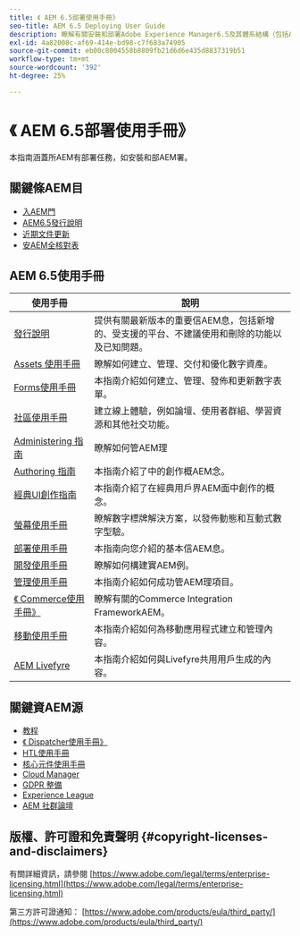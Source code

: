 ```yaml
---
title: 《 AEM 6.5部署使用手冊》
seo-title: AEM 6.5 Deploying User Guide
description: 瞭解有關安裝和部署Adobe Experience Manager6.5及其體系結構（包括Adobe托管服務雲部署）的資訊。
exl-id: 4a82008c-af69-414e-bd98-c7f683a74905
source-git-commit: eb00c8004558b8809fb21d6d6e435d8837319b51
workflow-type: tm+mt
source-wordcount: '392'
ht-degree: 25%

---
```


# 《 AEM 6.5部署使用手冊》

本指南涵蓋所AEM有部署任務，如安裝和部AEM署。

## 關鍵條AEM目

* [入AEM門](https://experienceleague.adobe.com/docs/experience-manager-65.html?lang=zh-Hant)
* [AEM6.5發行說明](/help/release-notes/home.md)
* [近期文件更新](https://helpx.adobe.com/experience-manager/documentation-updates.html)
* [安AEM全核對表](/help/sites-administering/security-checklist.md)

## AEM 6.5使用手冊

| 使用手冊 | 說明 |
|--- |---|
| [發行說明](/help/release-notes/home.md) | 提供有關最新版本的重要信AEM息，包括新增的、受支援的平台、不建議使用和刪除的功能以及已知問題。 |
| [Assets 使用手冊](/help/assets/home.md) | 瞭解如何建立、管理、交付和優化數字資產。 |
| [Forms使用手冊](/help/forms/home.md) | 本指南介紹如何建立、管理、發佈和更新數字表單。 |
| [社區使用手冊](/help/communities/home.md) | 建立線上體驗，例如論壇、使用者群組、學習資源和其他社交功能。 |
| [Administering 指南](/help/sites-administering/home.md) | 瞭解如何管AEM理 |
| [Authoring 指南](/help/sites-authoring/home.md) | 本指南介紹了中的創作概AEM念。 |
| [經典UI創作指南](/help/sites-classic-ui-authoring/home.md) | 本指南介紹了在經典用戶界AEM面中創作的概念。 |
| [螢幕使用手冊](https://docs.adobe.com/content/help/zh-Hant/experience-manager-screens/user-guide/aem-screens-introduction.html) | 瞭解數字標牌解決方案，以發佈動態和互動式數字型驗。 |
| [部署使用手冊](/help/sites-deploying/home.md) | 本指南向您介紹的基本信AEM息。 |
| [開發使用手冊](/help/sites-developing/home.md) | 瞭解如何構建實AEM例。 |
| [管理使用手冊](/help/managing/home.md) | 本指南介紹如何成功管AEM理項目。 |
| [《 Commerce使用手冊》](/help/commerce/home.md) | 瞭解有關的Commerce Integration FrameworkAEM。 |
| [移動使用手冊](/help/mobile/home.md) | 本指南介紹如何為移動應用程式建立和管理內容。 |
| [AEM Livefyre](https://docs.adobe.com/content/help/en/livefyre/using/home.html) | 本指南介紹如何與Livefyre共用用戶生成的內容。 |

## 關鍵資AEM源

* [教程](https://helpx.adobe.com/experience-manager/kt/index/aem-6-4-videos.html)
* [《 Dispatcher使用手冊》](https://docs.adobe.com/content/help/zh-Hant/experience-manager-dispatcher/using/dispatcher.html)
* [HTL使用手冊](https://docs.adobe.com/content/help/zh-Hant/experience-manager-htl/using/overview.html)
* [核心元件使用手冊](https://docs.adobe.com/content/help/zh-Hant/experience-manager-core-components/using/introduction.html)
* [Cloud Manager](https://docs.adobe.com/content/help/zh-Hant/experience-manager-cloud-manager/using/introduction-to-cloud-manager.html)
* [GDPR 整備](/help/managing/data-protection-and-privacy.md)
* [Experience League](https://guided.adobe.com/?promoid=K42KVXHD&amp;mv=other#solutions/experience-manager)
* [AEM 社群論壇](https://forums.adobe.com/community/experience-cloud/marketing-cloud/experience-manager)

## 版權、許可證和免責聲明 {#copyright-licenses-and-disclaimers}

有關詳細資訊，請參閱 [https://www.adobe.com/legal/terms/enterprise-licensing.html](https://www.adobe.com/legal/terms/enterprise-licensing.html)

第三方許可證通知： [https://www.adobe.com/products/eula/third_party/](https://www.adobe.com/products/eula/third_party/)
